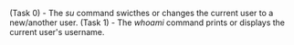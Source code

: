 (Task 0) - The *su* command swicthes or changes the current user to a new/another user.
(Task 1) - The *whoami* command  prints or displays the current user's username.
